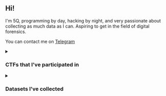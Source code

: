 ## Hi!
I'm 5Q, programming by day, hacking by night, and very passionate about collecting as much data as I can. Aspiring to get in the field of digital forensics.


You can contact me on [Telegram](https://t.me/dno5iq)  

<details>
<summary><h3>CTFs that I've participated in</h3></summary>
<br>

- FarEastCTF 2020 (1st)
- FarEastCTF 2021 (1st)
- PolygonCTF 2022 (2nd)
- YaCTF 2022 (10th out of 764)
- PHDays 11 Blockchain Hunter (1st)
- CyberOK Web3 CTF (1st)
- VI Russian CTF Cup (25th out of 300)
- OmWars Quals 2023 (10th world)
- RDG CTF 2023 (3rd) (solo, no reg)
- PHDays 12 ETHical hacking (1st)
- IT's Tinkoff CTF (2nd) (disqualified, RIP)
- SpaceCTF by PT and RuVDS (1st)
- Cybercoliseum II (3rd)
- BelkaCTF 6 (1st, yippee) ([writeup](https://github.com/its5Q/writeups/blob/master/BelkaCTF%206/BelkaCTF%206%20Writeup.md))
- Tinkoff CTF 2024 (3rd)
- AI CTF 2024 (1st)
- PHDays 2024 Web3 CTF (1st)




</details>
<details>
<summary><h3>Datasets I've collected</h3></summary>
<br>

- [Habr QnA](https://huggingface.co/datasets/its5Q/habr_qna)
- [Yandex Q](https://github.com/its5Q/yandex-q)
- [otvet.mail.ru](https://www.kaggle.com/datasets/atleast6characterss/otvetmailru-full)
- [Panorama (Russian "The Onion")](https://huggingface.co/datasets/its5Q/panorama)
- [resh.edu.ru](https://huggingface.co/datasets/its5Q/resh-edu)

</details>

